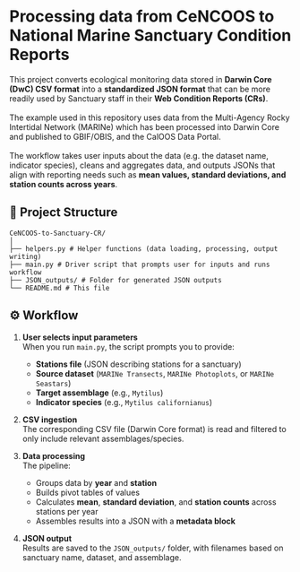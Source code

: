 # Processing data from CeNCOOS to National Marine Sanctuary Condition Reports

This project converts ecological monitoring data stored in **Darwin Core (DwC) CSV format** into a **standardized JSON format** that can be more readily used by Sanctuary staff in their **Web Condition Reports (CRs)**.  <br><br>
The example used in this repository uses data from the Multi-Agency Rocky Intertidal Network (MARINe) which has been processed into Darwin Core and published to GBIF/OBIS, and the CalOOS Data Portal. <br><br>
The workflow takes user inputs about the data (e.g. the dataset name, indicator species), cleans and aggregates data, and outputs JSONs that align with reporting needs such as **mean values, standard deviations, and station counts across years**.

## 📂 Project Structure
```
CeNCOOS-to-Sanctuary-CR/
│
├── helpers.py # Helper functions (data loading, processing, output writing)
├── main.py # Driver script that prompts user for inputs and runs workflow
├── JSON_outputs/ # Folder for generated JSON outputs
└── README.md # This file
```

## ⚙️ Workflow

1. **User selects input parameters**  
   When you run `main.py`, the script prompts you to provide:  
   - **Stations file** (JSON describing stations for a sanctuary)  
   - **Source dataset** (`MARINe Transects`, `MARINe Photoplots`, or `MARINe Seastars`)  
   - **Target assemblage** (e.g., `Mytilus`)  
   - **Indicator species** (e.g., `Mytilus californianus`)

2. **CSV ingestion**  
   The corresponding CSV file (Darwin Core format) is read and filtered to only include relevant assemblages/species.

3. **Data processing**  
   The pipeline:  
   - Groups data by **year** and **station**  
   - Builds pivot tables of values  
   - Calculates **mean**, **standard deviation**, and **station counts** across stations per year  
   - Assembles results into a JSON with a **metadata block**  

4. **JSON output**  
   Results are saved to the `JSON_outputs/` folder, with filenames based on sanctuary name, dataset, and assemblage.  

